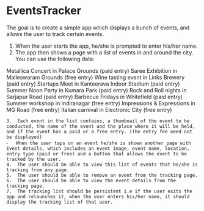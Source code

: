 EventsTracker
=============

The goal is to create a simple app which displays a bunch of events, and allows the user to track certain events.


1.	When the user starts the app, he/she is prompted to enter his/her name.
2.	The app then shows a page with a list of events in and around the city. You can use the following data:

Metallica Concert in Palace Grounds (paid entry)
Saree Exhibition in Malleswaram Grounds (free entry)
Wine tasting event in Links Brewery (paid entry)
Startups Meet in Kanteerava Indoor Stadium (paid entry)
Summer Noon Party in Kumara Park (paid entry)
Rock and Roll nights in Sarjapur Road (paid entry)
Barbecue Fridays in Whitefield (paid entry)
Summer workshop in Indiranagar (free entry)
Impressions & Expressions in MG Road (free entry)
Italian carnival in Electronic City (free entry)

	3.	Each event in the list contains, a thumbnail of the event to be conducted, the name of the event and the place where it will be held, and if the event has a paid or a free entry. (The entry fee need not be displayed)
	⁃	When the user taps on an event he/she is shown another page with Event details, which includes an event image, event name, location, entry type (paid or free) and a button that allows the event to be tracked by the user.
	4.	The user should be able to view this list of events that he/she is tracking from any page.
	5.	The user should be able to remove an event from the tracking page.
	6.	The user should be able to view the event details from the tracking page.
	7.	The tracking list should be persistent i.e if the user exits the app and relaunches it, when the user enters his/her name, it should display the tracking list of that user.
